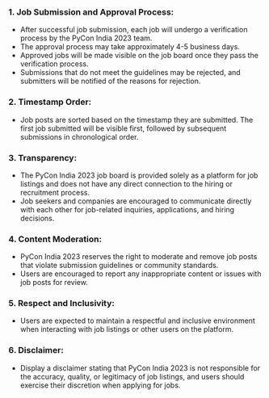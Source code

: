 ### 1. Job Submission and Approval Process:

- After successful job submission, each job will undergo a verification process by the PyCon India 2023 team.
- The approval process may take approximately 4-5 business days.
- Approved jobs will be made visible on the job board once they pass the verification process.
- Submissions that do not meet the guidelines may be rejected, and submitters will be notified of the reasons for rejection.

### 2. Timestamp Order:

- Job posts are sorted based on the timestamp they are submitted. The first job submitted will be visible first, followed by subsequent submissions in chronological order.

### 3. Transparency:

- The PyCon India 2023 job board is provided solely as a platform for job listings and does not have any direct connection to the hiring or recruitment process.
- Job seekers and companies are encouraged to communicate directly with each other for job-related inquiries, applications, and hiring decisions.

### 4. Content Moderation:

- PyCon India 2023 reserves the right to moderate and remove job posts that violate submission guidelines or community standards.
- Users are encouraged to report any inappropriate content or issues with job posts for review.

### 5. Respect and Inclusivity:

- Users are expected to maintain a respectful and inclusive environment when interacting with job listings or other users on the platform.

### 6. Disclaimer:

- Display a disclaimer stating that PyCon India 2023 is not responsible for the accuracy, quality, or legitimacy of job listings, and users should exercise their discretion when applying for jobs.
